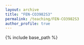 ```yaml
---
layout: archive
title: "FEN-CO3982S3"
permalink: /teaching/FEN-CO3982S3
author_profile: true
---
```


{% include base_path %}

